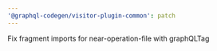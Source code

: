```yaml
---
'@graphql-codegen/visitor-plugin-common': patch
---
```


Fix fragment imports for near-operation-file with graphQLTag
